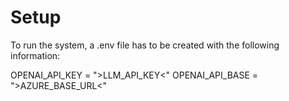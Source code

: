 
# Setup

To run the system, a .env file has to be created with the following information:

OPENAI_API_KEY = ">LLM_API_KEY<"
OPENAI_API_BASE = ">AZURE_BASE_URL<"